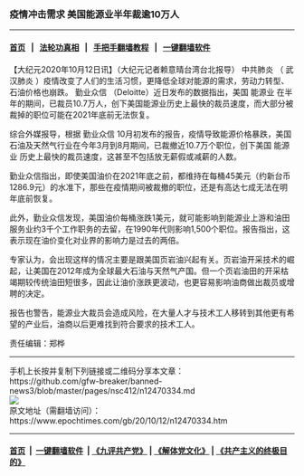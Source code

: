 ### 疫情冲击需求 美国能源业半年裁逾10万人
------------------------

#### [首页](https://github.com/gfw-breaker/banned-news3/blob/master/README.md) &nbsp;&nbsp;|&nbsp;&nbsp; [法轮功真相](https://github.com/begood0513/basic/blob/master/README.md)  &nbsp;&nbsp;|&nbsp;&nbsp; [手把手翻墙教程](https://github.com/gfw-breaker/guides/wiki)  &nbsp;&nbsp;|&nbsp;&nbsp; [一键翻墙软件](https://github.com/gfw-breaker/nogfw/blob/master/README.md)  



<div><p>
 【大纪元2020年10月12日讯】（大纪元记者赖意晴台湾台北报导）
 <ok href="https://www.epochtimes.com/gb/tag/%E4%B8%AD%E5%85%B1%E8%82%BA%E7%82%8E.html">
  中共肺炎
 </ok>
 （
 <ok href="https://www.epochtimes.com/gb/tag/%E6%AD%A6%E6%B1%89%E8%82%BA%E7%82%8E.html">
  武汉肺炎
 </ok>
 ）疫情改变了人们的生活习惯，更降低全球对能源的需求，劳动力转型、石油价格也崩跌。
 <ok href="https://www.epochtimes.com/gb/tag/%E5%8B%A4%E4%B8%9A%E4%BC%97%E4%BF%A1.html">
  勤业众信
 </ok>
 （Deloitte）近日发布的数据指出，美国
 <ok href="https://www.epochtimes.com/gb/tag/%E8%83%BD%E6%BA%90%E4%B8%9A.html">
  能源业
 </ok>
 在半年的期间，已裁员10.7万人，创下美国能源业历史上最快的裁员速度，而大部分被裁掉的职位可能在2021年底前无法恢复。
</p>
<p>
 综合外媒报导，根据
 <ok href="https://www.epochtimes.com/gb/tag/%E5%8B%A4%E4%B8%9A%E4%BC%97%E4%BF%A1.html">
  勤业众信
 </ok>
 10月初发布的报告，疫情导致能源价格暴跌，美国石油及天然气行业在今年3月到8月期间，已裁撤近10.7万个职位，创下美国
 <ok href="https://www.epochtimes.com/gb/tag/%E8%83%BD%E6%BA%90%E4%B8%9A.html">
  能源业
 </ok>
 历史上最快的裁员速度，这甚至不包括放无薪假或减薪的人数。
</p>
<p>
 勤业众信指出，即使美国油价在2021年底之前，都维持在每桶45美元（约新台币1286.9元）的水准下，那些在疫情期间被裁撤的职位，还是有高达七成无法在明年底前恢复。
</p>
<p>
 此外，勤业众信发现，美国油价每桶涨跌1美元，就可能影响到能源业上游和油田服务业约3千个工作职务的去留，在1990年代则影响1,500个职位。报告指出，这表示现在油价变化对业界的影响力是过去的两倍。
</p>
<p>
 专家认为，会出现这样的情况主要是跟美国页岩油兴起有关。页岩油开采技术的崛起，让美国在2012年成为全球最大石油与天然气产国。但一个页岩油田的开采枯竭期较传统油田短很多，因此让油价涨跌更波动，也更容易影响油商做出裁员或增聘的决定。
</p>
<p>
 报告也警告，能源业大裁员会造成风险，在大量人才与技术工人移转到其他更有希望的产业后，油商以后更难找到符合要求的技术工人。
</p>
<p>
 责任编辑：郑桦
</p>
</div>
<hr/>
手机上长按并复制下列链接或二维码分享本文章：<br/>
https://github.com/gfw-breaker/banned-news3/blob/master/pages/nsc412/n12470334.md <br/>
<a href='https://github.com/gfw-breaker/banned-news3/blob/master/pages/nsc412/n12470334.md'><img src='https://github.com/gfw-breaker/banned-news3/blob/master/pages/nsc412/n12470334.md.png'/></a> <br/>
原文地址（需翻墙访问）：https://www.epochtimes.com/gb/20/10/12/n12470334.htm


------------------------
#### [首页](https://github.com/gfw-breaker/banned-news3/blob/master/README.md) &nbsp;|&nbsp; [一键翻墙软件](https://github.com/gfw-breaker/nogfw/blob/master/README.md) &nbsp;| [《九评共产党》](https://github.com/gfw-breaker/9ping.md/blob/master/README.md#九评之一评共产党是什么) | [《解体党文化》](https://github.com/gfw-breaker/jtdwh.md/blob/master/README.md) | [《共产主义的终极目的》](https://github.com/gfw-breaker/gczydzjmd.md/blob/master/README.md)


<img src='http://gfw-breaker.win/banned-news3/pages/nsc412/n12470334.md' width='0px' height='0px'/>